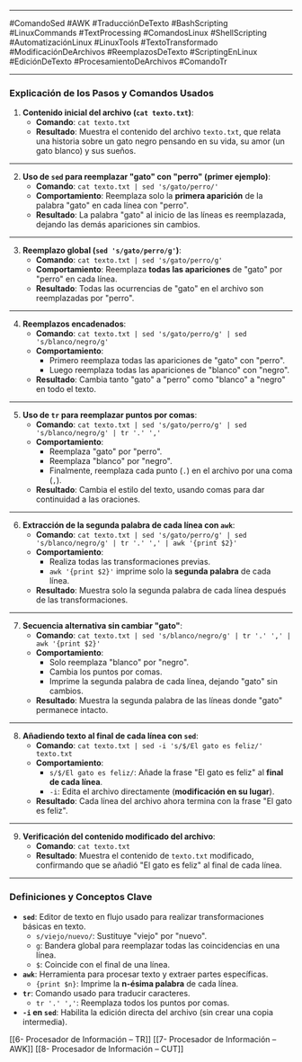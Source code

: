 
---

#ComandoSed #AWK #TraducciónDeTexto #BashScripting #LinuxCommands #TextProcessing #ComandosLinux #ShellScripting #AutomatizaciónLinux #LinuxTools #TextoTransformado #ModificaciónDeArchivos #ReemplazosDeTexto #ScriptingEnLinux #EdiciónDeTexto #ProcesamientoDeArchivos #ComandoTr

---
### Explicación de los Pasos y Comandos Usados

1. **Contenido inicial del archivo (`cat texto.txt`)**:
    - **Comando**: `cat texto.txt`
    - **Resultado**: Muestra el contenido del archivo `texto.txt`, que relata una historia sobre un gato negro pensando en su vida, su amor (un gato blanco) y sus sueños.

---

2. **Uso de `sed` para reemplazar "gato" con "perro" (primer ejemplo)**:
    - **Comando**: `cat texto.txt | sed 's/gato/perro/'`
    - **Comportamiento**: Reemplaza solo la **primera aparición** de la palabra "gato" en cada línea con "perro".
    - **Resultado**: La palabra "gato" al inicio de las líneas es reemplazada, dejando las demás apariciones sin cambios.

---

3. **Reemplazo global (`sed 's/gato/perro/g'`)**:
    - **Comando**: `cat texto.txt | sed 's/gato/perro/g'`
    - **Comportamiento**: Reemplaza **todas las apariciones** de "gato" por "perro" en cada línea.
    - **Resultado**: Todas las ocurrencias de "gato" en el archivo son reemplazadas por "perro".

---

4. **Reemplazos encadenados**:
    - **Comando**: `cat texto.txt | sed 's/gato/perro/g' | sed 's/blanco/negro/g'`
    - **Comportamiento**:
        - Primero reemplaza todas las apariciones de "gato" con "perro".
        - Luego reemplaza todas las apariciones de "blanco" con "negro".
    - **Resultado**: Cambia tanto "gato" a "perro" como "blanco" a "negro" en todo el texto.

---

5. **Uso de `tr` para reemplazar puntos por comas**:
    - **Comando**: `cat texto.txt | sed 's/gato/perro/g' | sed 's/blanco/negro/g' | tr '.' ','`
    - **Comportamiento**:
        - Reemplaza "gato" por "perro".
        - Reemplaza "blanco" por "negro".
        - Finalmente, reemplaza cada punto (`.`) en el archivo por una coma (`,`).
    - **Resultado**: Cambia el estilo del texto, usando comas para dar continuidad a las oraciones.

---

6. **Extracción de la segunda palabra de cada línea con `awk`**:
    - **Comando**: `cat texto.txt | sed 's/gato/perro/g' | sed 's/blanco/negro/g' | tr '.' ',' | awk '{print $2}'`
    - **Comportamiento**:
        - Realiza todas las transformaciones previas.
        - `awk '{print $2}'` imprime solo la **segunda palabra** de cada línea.
    - **Resultado**: Muestra solo la segunda palabra de cada línea después de las transformaciones.

---

7. **Secuencia alternativa sin cambiar "gato"**:
    - **Comando**: `cat texto.txt | sed 's/blanco/negro/g' | tr '.' ',' | awk '{print $2}'`
    - **Comportamiento**:
        - Solo reemplaza "blanco" por "negro".
        - Cambia los puntos por comas.
        - Imprime la segunda palabra de cada línea, dejando "gato" sin cambios.
    - **Resultado**: Muestra la segunda palabra de las líneas donde "gato" permanece intacto.

---

8. **Añadiendo texto al final de cada línea con `sed`**:
    - **Comando**: `cat texto.txt | sed -i 's/$/El gato es feliz/' texto.txt`
    - **Comportamiento**:
        - `s/$/El gato es feliz/`: Añade la frase "El gato es feliz" al **final de cada línea**.
        - `-i`: Edita el archivo directamente (**modificación en su lugar**).
    - **Resultado**: Cada línea del archivo ahora termina con la frase "El gato es feliz".

---

9. **Verificación del contenido modificado del archivo**:
    - **Comando**: `cat texto.txt`
    - **Resultado**: Muestra el contenido de `texto.txt` modificado, confirmando que se añadió "El gato es feliz" al final de cada línea.

---

### Definiciones y Conceptos Clave

- **`sed`**: Editor de texto en flujo usado para realizar transformaciones básicas en texto.
    - `s/viejo/nuevo/`: Sustituye "viejo" por "nuevo".
    - `g`: Bandera global para reemplazar todas las coincidencias en una línea.
    - `$`: Coincide con el final de una línea.
- **`awk`**: Herramienta para procesar texto y extraer partes específicas.
    - `{print $n}`: Imprime la **n-ésima palabra** de cada línea.
- **`tr`**: Comando usado para traducir caracteres.
    - `tr '.' ','`: Reemplaza todos los puntos por comas.
- **`-i` en `sed`**: Habilita la edición directa del archivo (sin crear una copia intermedia).



[[6- Procesador de Información – TR]]
[[7- Procesador de Información – AWK]]
[[8- Procesador de Información – CUT]]
